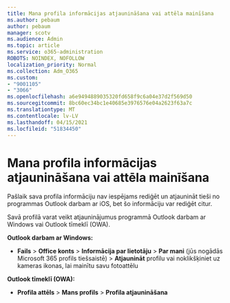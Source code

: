 ```yaml
---
title: Mana profila informācijas atjaunināšana vai attēla mainīšana
ms.author: pebaum
author: pebaum
manager: scotv
ms.audience: Admin
ms.topic: article
ms.service: o365-administration
ROBOTS: NOINDEX, NOFOLLOW
localization_priority: Normal
ms.collection: Adm_O365
ms.custom:
- "9001105"
- "3066"
ms.openlocfilehash: a6e9494889035320fd658f9c6a04e37d2f569d50
ms.sourcegitcommit: 8bc60ec34bc1e40685e3976576e04a2623f63a7c
ms.translationtype: MT
ms.contentlocale: lv-LV
ms.lasthandoff: 04/15/2021
ms.locfileid: "51834450"
---
```

# <a name="update-my-profile-information-or-change-my-picture"></a>Mana profila informācijas atjaunināšana vai attēla mainīšana

Pašlaik sava profila informāciju nav iespējams rediģēt un atjaunināt tieši no programmas Outlook darbam ar iOS, bet šo informāciju var rediģēt citur. 

Savā profilā varat veikt atjauninājumus programmā Outlook darbam ar Windows vai Outlook tīmeklī (OWA). 

**Outlook darbam ar Windows:** 

- **Fails**  >  **Office konts**  >  **Informācija par lietotāju**  >  **Par mani** (jūs nogādās Microsoft 365 profils tiešsaistē) > **Atjaunināt** profilu vai noklikšķiniet uz kameras ikonas, lai mainītu savu fotoattēlu  
  
**Outlook tīmeklī (OWA):** 

- **Profila attēls**  >  **Mans profils**  >  **Profila atjaunināšana**
